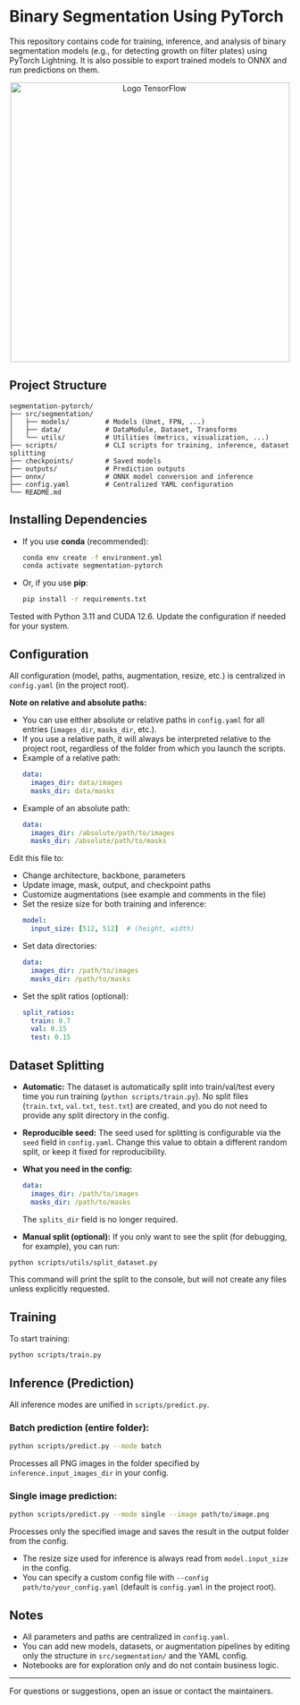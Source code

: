 # Binary Segmentation Using PyTorch

This repository contains code for training, inference, and analysis of binary segmentation models (e.g., for detecting growth on filter plates) using PyTorch Lightning. It is also possible to export trained models to ONNX and run predictions on them.

<p align="center">
  <img src="https://www.ilpost.it/wp-content/uploads/2024/03/08/1709898064-3.-Memoriale-Brion-Altivole-TV-evi.jpg" alt="Logo TensorFlow" width="500"/>
</p>

## Project Structure

```
segmentation-pytorch/
├── src/segmentation/
│   ├── models/         # Models (Unet, FPN, ...)
│   ├── data/           # DataModule, Dataset, Transforms
│   └── utils/          # Utilities (metrics, visualization, ...)
├── scripts/            # CLI scripts for training, inference, dataset splitting
├── checkpoints/        # Saved models
├── outputs/            # Prediction outputs
├── onnx/               # ONNX model conversion and inference
├── config.yaml         # Centralized YAML configuration
└── README.md
```

## Installing Dependencies

- If you use **conda** (recommended):
  ```bash
  conda env create -f environment.yml
  conda activate segmentation-pytorch
  ```
- Or, if you use **pip**:
  ```bash
  pip install -r requirements.txt
  ```

Tested with Python 3.11 and CUDA 12.6. Update the configuration if needed for your system.

## Configuration

All configuration (model, paths, augmentation, resize, etc.) is centralized in `config.yaml` (in the project root).

**Note on relative and absolute paths:**
- You can use either absolute or relative paths in `config.yaml` for all entries (`images_dir`, `masks_dir`, etc.).
- If you use a relative path, it will always be interpreted relative to the project root, regardless of the folder from which you launch the scripts.
- Example of a relative path:
  ```yaml
  data:
    images_dir: data/images
    masks_dir: data/masks
  ```
- Example of an absolute path:
  ```yaml
  data:
    images_dir: /absolute/path/to/images
    masks_dir: /absolute/path/to/masks
  ```

Edit this file to:
- Change architecture, backbone, parameters
- Update image, mask, output, and checkpoint paths
- Customize augmentations (see example and comments in the file)
- Set the resize size for both training and inference:
  ```yaml
  model:
    input_size: [512, 512]  # (height, width)
  ```
- Set data directories:
  ```yaml
  data:
    images_dir: /path/to/images
    masks_dir: /path/to/masks
  ```
- Set the split ratios (optional):
  ```yaml
  split_ratios:
    train: 0.7
    val: 0.15
    test: 0.15
  ```

## Dataset Splitting

- **Automatic:** The dataset is automatically split into train/val/test every time you run training (`python scripts/train.py`). No split files (`train.txt`, `val.txt`, `test.txt`) are created, and you do not need to provide any split directory in the config.
- **Reproducible seed:** The seed used for splitting is configurable via the `seed` field in `config.yaml`. Change this value to obtain a different random split, or keep it fixed for reproducibility.

- **What you need in the config:**
  ```yaml
  data:
    images_dir: /path/to/images
    masks_dir: /path/to/masks
  ```
  The `splits_dir` field is no longer required.

- **Manual split (optional):** If you only want to see the split (for debugging, for example), you can run:
```bash
python scripts/utils/split_dataset.py
```
This command will print the split to the console, but will not create any files unless explicitly requested.

## Training

To start training:
```bash
python scripts/train.py
```

## Inference (Prediction)

All inference modes are unified in `scripts/predict.py`.

### Batch prediction (entire folder):
```bash
python scripts/predict.py --mode batch
```
Processes all PNG images in the folder specified by `inference.input_images_dir` in your config.

### Single image prediction:
```bash
python scripts/predict.py --mode single --image path/to/image.png
```
Processes only the specified image and saves the result in the output folder from the config.

- The resize size used for inference is always read from `model.input_size` in the config.
- You can specify a custom config file with `--config path/to/your_config.yaml` (default is `config.yaml` in the project root).

## Notes
- All parameters and paths are centralized in `config.yaml`.
- You can add new models, datasets, or augmentation pipelines by editing only the structure in `src/segmentation/` and the YAML config.
- Notebooks are for exploration only and do not contain business logic.

---
For questions or suggestions, open an issue or contact the maintainers.
